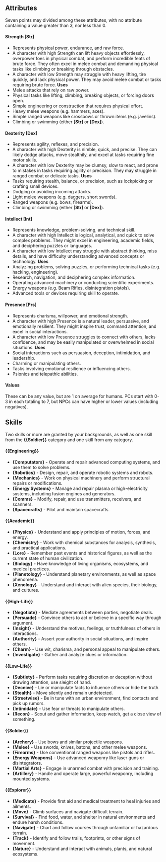 ## Attributes
Seven points may divided among these attributes, with no attribute containing a value greater than 3, nor less than 0.
#### Strength **\[Str\]** 
- Represents physical power, endurance, and raw force.
- A character with high Strength can lift heavy objects effortlessly, overpower foes in physical combat, and perform incredible feats of brute force. They often excel in melee combat and demanding physical tasks like climbing or breaking through obstacles.
- A character with low Strength may struggle with heavy lifting, tire quickly, and lack physical power. They may avoid melee combat or tasks requiring brute force.
**Uses**
- Melee attacks that rely on raw power.
- Physical tasks like lifting, climbing, breaking objects, or forcing doors open.
- Simple engineering or construction that requires physical effort.
- Heavy melee weapons (e.g. hammers, axes).
- Simple ranged weapons like crossbows or thrown items (e.g. javelins).
- Climbing or swimming (either **\[Str\]** or **\[Dex\]**).
#### Dexterity **\[Dex\]**
- Represents agility, reflexes, and precision.
- A character with high Dexterity is nimble, quick, and precise. They can likely dodge attacks, move stealthily, and excel at tasks requiring fine motor skills.
- A character with low Dexterity may be clumsy, slow to react, and prone to mistakes in tasks requiring agility or precision. They may struggle in ranged combat or delicate tasks.
**Uses**
- Tasks requiring stealth, balance, or precision, such as lockpicking or crafting small devices.
- Dodging or avoiding incoming attacks.
- Light melee weapons (e.g. daggers, short swords).
- Ranged weapons (e.g. bows, firearms).
- Climbing or swimming (either **\[Str\]** or **\[Dex\]**).
#### Intellect **\[Int\]** 
- Represents knowledge, problem-solving, and technical skill.
- A character with high Intellect is logical, analytical, and quick to solve complex problems. They might excel in engineering, academic fields, and deciphering puzzles or languages.
- A character with low Intellect may struggle with abstract thinking, miss details, and have difficulty understanding advanced concepts or technology.
**Uses**
- Analyzing problems, solving puzzles, or performing technical tasks (e.g. hacking, engineering).
- Research, navigation, and deciphering complex information.
- Operating advanced machinery or conducting scientific experiments.
- Energy weapons (e.g. Beam Rifles, disintegration pistols).
- Advanced tools or devices requiring skill to operate.
#### Presence **\[Prs\]** 
- Represents charisma, willpower, and emotional strength.
- A character with high Presence is a natural leader, persuasive, and emotionally resilient. They might inspire trust, command attention, and excel in social interactions.
- A character with low Presence struggles to connect with others, lacks confidence, and may be easily manipulated or overwhelmed in social situations.
**Uses**
- Social interactions such as persuasion, deception, intimidation, and leadership.
- Charming or manipulating others.
- Tasks involving emotional resilience or influencing others.
- Psionics and telepathic abilities.
#### Values
These can be any value, but are 1 on average for humans. PCs start with 0-3 in each totaling to 7, but NPCs can have higher or lower values (including negatives).
## Skills
Two skills or more are granted by your backgrounds, as well as one skill from the **{{Soldier}}** category and one skill from any category.
#### {{Engineering}}
- **{Computators}** - Operate and repair advanced computing systems, and use them to solve problems.
- **{Robotics}** - Design, repair, and operate robotic systems and robots.
- **{Mechanics}** - Work on physical machinery and perform structural repairs or modifications.
- **{Energy Systems}** - Manage and repair plasma or high-electricity systems, including fusion engines and generators.
- **{Comms}** - Modify, repair, and use transmitters, receivers, and scanners.
- **{Spacecrafts}** - Pilot and maintain spacecrafts.
#### {{Academic}}
- **{Physics}** - Understand and apply principles of motion, forces, and energy.
- **{Chemistry}** - Work with chemical substances for analysis, synthesis, and practical applications.
- **{Lore}** - Remember past events and historical figures, as well as the current state of human civilization.
- **{Biology}** - Have knowledge of living organisms, ecosystems, and medical practices.
- **{Planetology}** - Understand planetary environments, as well as space phenomena.
- **{Xenology}** - Understand and interact with alien species, their biology, and cultures.
#### {{High-Life}}
- **{Negotiate}** - Mediate agreements between parties, negotiate deals.
- **{Persuade}** - Convince others to act or believe in a specific way through argument.
- **{Insight}** - Understand the motives, feelings, or truthfulness of others in interactions.
- **{Authority}** - Assert your authority in social situations, and inspire others.
- **{Charm}** - Use wit, charisma, and personal appeal to manipulate others.
- **{Investigate}** - Gather and analyze clues or information.
#### {{Low-Life}}
- **{Subtlety}** - Perform tasks requiring discretion or deception without drawing attention, use sleight of hand.
- **{Deceive}** - Lie or manipulate facts to influence others or hide the truth.
- **{Stealth}** - Move silently and remain undetected.
- **{Streetwise}** - Be in tune with an urban environment, find contacts and pick up rumors.
- **{Intimidate}** - Use fear or threats to manipulate others.
- **{Recon}** - Scout and gather information, keep watch, get a close view of something.
#### {{Soldier}}
- **{Archery}** - Use bows and similar projectile weapons.
- **{Melee}** - Use swords, knives, batons, and other melee weapons.
- **{Firearms}** - Use conventional ranged weapons like pistols and rifles.
- **{Energy Weapons}** - Use advanced weaponry like laser guns or disintegrators.
- **{Martial Arts}** - Engage in unarmed combat with precision and training.
- **{Artillery}** - Handle and operate large, powerful weaponry, including mounted systems.
#### {{Explorer}}
- **{Medicate}** - Provide first aid and medical treatment to heal injuries and ailments.
- **{Move}** - Climb surfaces and navigate difficult terrain.
- **{Survival}** - Find food, water, and shelter in natural environments and endure harsh conditions.
- **{Navigate}** - Chart and follow courses through unfamiliar or hazardous terrain.
- **{Track}** - Identify and follow trails, footprints, or other signs of movement.
- **{Nature}** - Understand and interact with animals, plants, and natural ecosystems.